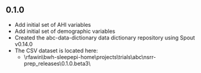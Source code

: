 ## 0.1.0

- Add initial set of AHI variables
- Add initial set of demographic variables
- Created the abc-data-dictionary data dictionary repository using Spout v0.14.0
- The CSV dataset is located here:
    - \\rfawin\bwh-sleepepi-home\projects\trials\abc\nsrr-prep\_releases\0.1.0.beta3\
